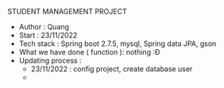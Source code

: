 STUDENT MANAGEMENT PROJECT 
- Author : Quang
- Start : 23/11/2022
- Tech stack : Spring boot 2.7.5, mysql, Spring data JPA, gson
- What we have done ( function ): nothing :Đ
- Updating process : 
    + 23/11/2022 :  config project, create database user
    + 